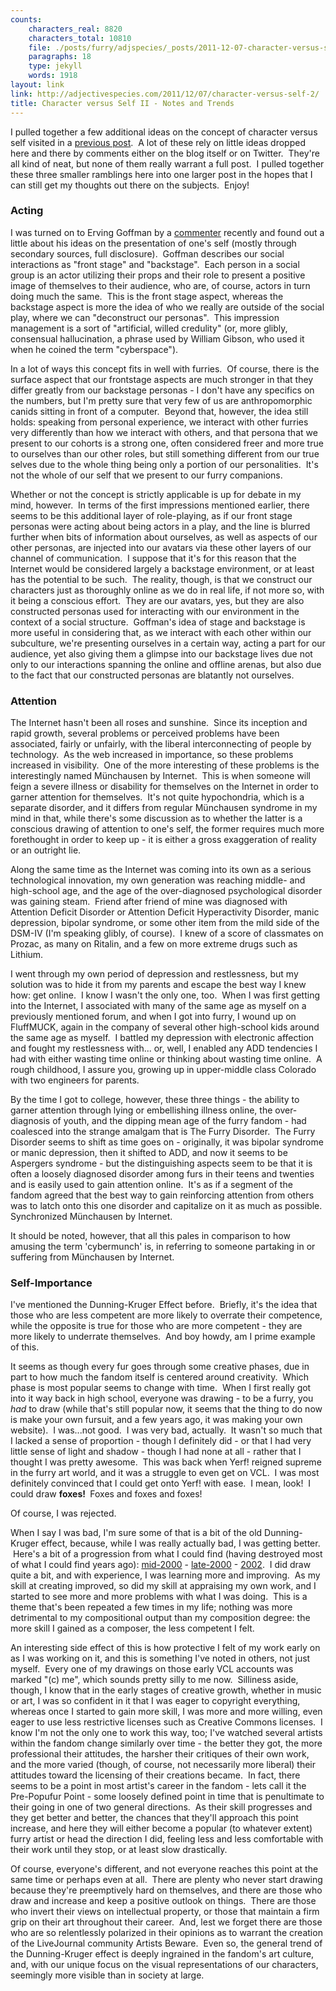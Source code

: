 ```yaml
---
counts:
    characters_real: 8820
    characters_total: 10810
    file: ./posts/furry/adjspecies/_posts/2011-12-07-character-versus-self-2-notes-and-trends.markdown
    paragraphs: 18
    type: jekyll
    words: 1918
layout: link
link: http://adjectivespecies.com/2011/12/07/character-versus-self-2/
title: Character versus Self II - Notes and Trends
---
```

I pulled together a few additional ideas on the concept of character versus self
visited in a [previous
post](http://adjectivespecies.com/2011/11/23/character-versus-self/).  A lot of
these rely on little ideas dropped here and there by comments either on the blog
itself or on Twitter.  They're all kind of neat, but none of them really warrant
a full post.  I pulled together these three smaller ramblings here into one
larger post in the hopes that I can still get my thoughts out there on the
subjects.  Enjoy!<!--more-->

### Acting

I was turned on to Erving Goffman by
a [commenter](http://adjectivespecies.com/2011/11/16/boys-girls-and-the-in-betweens/)
recently and found out a little about his ideas on the presentation of one's
self (mostly through secondary sources, full disclosure).  Goffman describes our
social interactions as "front stage" and "backstage".  Each person in a social
group is an actor utilizing their props and their role to present a positive
image of themselves to their audience, who are, of course, actors in turn doing
much the same.  This is the front stage aspect, whereas the backstage aspect is
more the idea of who we really are outside of the social play, where we can
"deconstruct our personas".  This impression management is a sort of
"artificial, willed credulity" (or, more glibly, consensual hallucination, a
phrase used by William Gibson, who used it when he coined the term
"cyberspace").

In a lot of ways this concept fits in well with furries.  Of course, there is
the surface aspect that our frontstage aspects are much stronger in that they
differ greatly from our backstage personas - I don't have any specifics on the
numbers, but I'm pretty sure that very few of us are anthropomorphic canids
sitting in front of a computer.  Beyond that, however, the idea still holds:
speaking from personal experience, we interact with other furries very
differently than how we interact with others, and that persona that we present
to our cohorts is a strong one, often considered freer and more true to
ourselves than our other roles, but still something different from our true
selves due to the whole thing being only a portion of our personalities.  It's
not the whole of our self that we present to our furry companions.

Whether or not the concept is strictly applicable is up for debate in my mind,
however.  In terms of the first impressions mentioned earlier, there seems to be
this additional layer of role-playing, as if our front stage personas were
acting about being actors in a play, and the line is blurred further when bits
of information about ourselves, as well as aspects of our other personas, are
injected into our avatars via these other layers of our channel of
communication.  I suppose that it's for this reason that the Internet would be
considered largely a backstage environment, or at least has the potential to be
such.  The reality, though, is that we construct our characters just as
thoroughly online as we do in real life, if not more so, with it being a
conscious effort.  They are our avatars, yes, but they are also constructed
personas used for interacting with our environment in the context of a social
structure.  Goffman's idea of stage and backstage is more useful in considering
that, as we interact with each other within our subculture, we're presenting
ourselves in a certain way, acting a part for our audience, yet also giving them
a glimpse into our backstage lives due not only to our interactions spanning the
online and offline arenas, but also due to the fact that our constructed
personas are blatantly not ourselves.

### Attention

The Internet hasn't been all roses and sunshine.  Since its inception and rapid
growth, several problems or perceived problems have been associated, fairly or
unfairly, with the liberal interconnecting of people by technology.  As the web
increased in importance, so these problems increased in visibility.  One of the
more interesting of these problems is the interestingly named Münchausen by
Internet.  This is when someone will feign a severe illness or disability for
themselves on the Internet in order to garner attention for themselves.  It's
not quite hypochondria, which is a separate disorder, and it differs from
regular Münchausen syndrome in my mind in that, while there's some discussion as
to whether the latter is a conscious drawing of attention to one's self, the
former requires much more forethought in order to keep up - it is either a gross
exaggeration of reality or an outright lie.

Along the same time as the Internet was coming into its own as a serious
technological innovation, my own generation was reaching middle- and high-school
age, and the age of the over-diagnosed psychological disorder was gaining steam.
 Friend after friend of mine was diagnosed with Attention Deficit Disorder or
Attention Deficit Hyperactivity Disorder, manic depression, bipolar syndrome, or
some other item from the mild side of the DSM-IV (I'm speaking glibly, of
course).  I knew of a score of classmates on Prozac, as many on Ritalin, and a
few on more extreme drugs such as Lithium.

I went through my own period of depression and restlessness, but my solution was
to hide it from my parents and escape the best way I knew how: get online.  I
know I wasn't the only one, too.  When I was first getting into the Internet, I
associated with many of the same age as myself on a previously mentioned forum,
and when I got into furry, I wound up on FluffMUCK, again in the company of
several other high-school kids around the same age as myself.  I battled my
depression with electronic affection and fought my restlessness with... or,
well, I enabled any ADD tendencies I had with either wasting time online or
thinking about wasting time online.  A rough childhood, I assure you, growing up
in upper-middle class Colorado with two engineers for parents.

By the time I got to college, however, these three things - the ability to
garner attention through lying or embellishing illness online, the
over-diagnosis of youth, and the dipping mean age of the furry fandom - had
coalesced into the strange amalgam that is The Furry Disorder.  The Furry
Disorder seems to shift as time goes on - originally, it was bipolar syndrome or
manic depression, then it shifted to ADD, and now it seems to be Aspergers
syndrome - but the distinguishing aspects seem to be that it is often a loosely
diagnosed disorder among furs in their teens and twenties and is easily used to
gain attention online.  It's as if a segment of the fandom agreed that the best
way to gain reinforcing attention from others was to latch onto this one
disorder and capitalize on it as much as possible. Synchronized Münchausen by
Internet.

It should be noted, however, that all this pales in comparison to how amusing
the term 'cybermunch' is, in referring to someone partaking in or suffering from
Münchausen by Internet.

### Self-Importance

I've mentioned the Dunning-Kruger Effect before.  Briefly, it's the idea that
those who are less competent are more likely to overrate their competence, while
the opposite is true for those who are more competent - they are more likely to
underrate themselves.  And boy howdy, am I prime example of this.

It seems as though every fur goes through some creative phases, due in part to
how much the fandom itself is centered around creativity.  Which phase is most
popular seems to change with time.  When I first really got into it way back in
high school, everyone was drawing - to be a furry, you <em>had</em> to draw
(while that's still popular now, it seems that the thing to do now is make your
own fursuit, and a few years ago, it was making your own website).  I was...not
good.  I was very bad, actually.  It wasn't so much that I lacked a sense of
proportion - though I definitely did - or that I had very little sense of light
and shadow - though I had none at all - rather that I thought I was pretty
awesome.  This was back when Yerf! reigned supreme in the furry art world, and
it was a struggle to even get on VCL.  I was most definitely convinced that I
could get onto Yerf! with ease.  I mean, look!  I could draw <strong>foxes!
</strong> Foxes and foxes and foxes!

Of course, I was rejected.

When I say I was bad, I'm sure some of that is a bit of the old Dunning-Kruger
effect, because, while I was really actually bad, I was getting better.  Here's
a bit of a progression from what I could find (having destroyed most of what I
could find years ago):
[mid-2000](http://us-p.vclart.net/vcl/Artists/Matt-Scott/YT_c.JPG) -
[late-2000](http://us-p.vclart.net/vcl/Artists/Matt-Scott/Matt011.JPG) -
[2002](http://us-p.vclart.net/vcl/Artists/Matt-J-Scott/dancingfox_c.jpg).   I
did draw quite a bit, and with experience, I was learning more and improving.
 As my skill at creating improved, so did my skill at appraising my own work,
and I started to see more and more problems with what I was doing.  This is a
theme that's been repeated a few times in my life; nothing was more detrimental
to my compositional output than my composition degree: the more skill I gained
as a composer, the less competent I felt.

An interesting side effect of this is how protective I felt of my work early on
as I was working on it, and this is something I've noted in others, not just
myself.  Every one of my drawings on those early VCL accounts was marked "(c)
me", which sounds pretty silly to me now.  Silliness aside, though, I know that
in the early stages of creative growth, whether in music or art, I was so
confident in it that I was eager to copyright everything, whereas once I started
to gain more skill, I was more and more willing, even eager to use less
restrictive licenses such as Creative Commons licenses.  I know I'm not the only
one to work this way, too; I've watched several artists within the fandom change
similarly over time - the better they got, the more professional their
attitudes, the harsher their critiques of their own work, and the more varied
(though, of course, not necessarily more liberal) their attitudes toward the
licensing of their creations became.  In fact, there seems to be a point in most
artist's career in the fandom - lets call it the Pre-Popufur Point - some
loosely defined point in time that is penultimate to their going in one of two
general directions.  As their skill progresses and they get better and better,
the chances that they'll approach this point increase, and here they will either
become a popular (to whatever extent) furry artist or head the direction I did,
feeling less and less comfortable with their work until they stop, or at least
slow drastically.

Of course, everyone's different, and not everyone reaches this point at the same
time or perhaps even at all.  There are plenty who never start drawing because
they're preemptively hard on themselves, and there are those who draw and
increase and keep a positive outlook on things.  There are those who invert
their views on intellectual property, or those that maintain a firm grip on
their art throughout their career.  And, lest we forget there are those who are
so relentlessly polarized in their opinions as to warrant the creation of the
LiveJournal community Artists Beware.  Even so, the general trend of the
Dunning-Kruger effect is deeply ingrained in the fandom's art culture, and, with
our unique focus on the visual representations of our characters, seemingly more
visible than in society at large.
